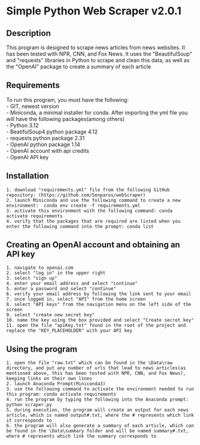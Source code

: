 # Simple Python Web Scraper v2.0.1

## Description

This program is designed to scrape news articles from news websites. It has been tested with NPR, CNN, and Fox News. It uses the "BeautifulSoup" and "requests" libraries in Python to scrape and clean this data, as well as the "OpenAI" package to create a summary of each article

## Requirements

To run this program, you must have the following:\
    - GIT, newest version\
    - Miniconda, a minimal installer for conda. After importing the yml file you will have the following packages(among others)\
        - Python 3.12\
        - BeatifulSoup4 python package 4.12\
        - requests python package 2.31\
        - OpenAI python package 1.14\
        - OpenAI account with api credits\
        - OpenAI API key

## Installation

    1. download "requirements.yml" file from the following GitHub repository: (https://github.com/Senparos/webScraper)
    2. launch Miniconda and use the following command to create a new environment:  conda env create -f requirements.yml
    3. activate this environment with the following command: conda activate requirements
    4. verify that the packages that are required are listed when you enter the following command into the prompt: conda list

## Creating an OpenAI account and obtaining an API key

    1. navigate to openai.com
    2. select "log in" in the upper right
    3. select "sign up"
    4. enter your email address and select "continue"
    5. enter a password and select "continue"
    6. verify your email address by following the link sent to your email 
    7. once logged in, select "API" from the home screen
    8. select "API keys" from the navigation menu on the left side of the screen
    9. select "create new secret key"
    10. name the key using the box provided and select "Create secret key"
    11. open the file "apiKey.txt" found in the root of the project and replace the "KEY_PLACEHOLDER" with your API key


## Using the program

    1. open the file "raw.txt" which can be found in the \Data\raw directory, and put any number of urls that lead to news articles(as mentioned above, this has been tested with NPR, CNN, and Fox News), keeping links on their own lines
    2. launch Anaconda Prompt(Miniconda3)
    3. use the following command to activate the environment needed to run this program: conda activate requirements
    4. run the program by typing the following into the Anaconda prompt: python scraper.py
    5. during execution, the program will create an output for each news article, which is named output#.txt, where the # represents which link it corresponds to
    6. the program will also generate a summary of each article, which can be found in the \Data\summary folder and will be named summary#.txt, where # represents which link the summary corresponds to
